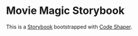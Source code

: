 # Movie Magic Storybook

This is a [Storybook](https://storybook.js.org/) bootstrapped with
[Code Shaper](https://code-shaper.dev).
